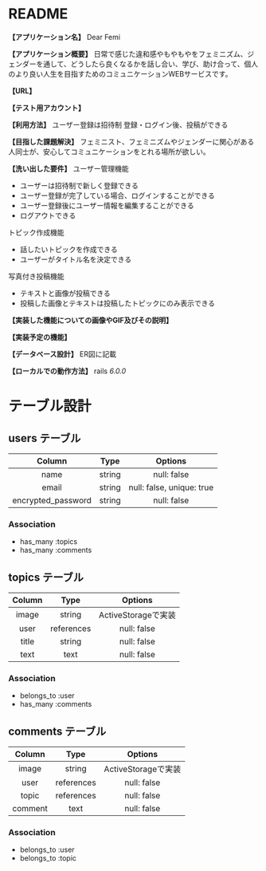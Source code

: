 # README

**【アプリケーション名】**
Dear Femi

**【アプリケーション概要】**
日常で感じた違和感やもやもやをフェミニズム、ジェンダーを通して、どうしたら良くなるかを話し合い、学び、助け合って、個人のより良い人生を目指すためのコミュニケーションWEBサービスです。

**【URL】**

**【テスト用アカウント】**

**【利用方法】**
ユーザー登録は招待制
登録・ログイン後、投稿ができる

**【目指した課題解決】**
フェミニスト、フェミニズムやジェンダーに関心がある人同士が、安心してコミュニケーションをとれる場所が欲しい。

**【洗い出した要件】**
ユーザー管理機能
- ユーザーは招待制で新しく登録できる
- ユーザー登録が完了している場合、ログインすることができる
- ユーザー登録後にユーザー情報を編集することができる
- ログアウトできる

トピック作成機能
- 話したいトピックを作成できる
- ユーザーがタイトル名を決定できる

写真付き投稿機能
- テキストと画像が投稿できる
- 投稿した画像とテキストは投稿したトピックにのみ表示できる

**【実装した機能についての画像やGIF及びその説明】**

**【実装予定の機能】**

**【データベース設計】**
ER図に記載

**【ローカルでの動作方法】**
rails _6.0.0_



# テーブル設計

## users テーブル
| Column             | Type   | Options                   |
|:------------------:|:------:|:-------------------------:|
| name               | string | null: false               |
| email              | string | null: false, unique: true |
| encrypted_password | string | null: false               |

### Association

- has_many  :topics
- has_many  :comments


## topics テーブル
| Column | Type       | Options            |
|:------:|:----------:|:------------------:|
| image  | string     | ActiveStorageで実装 |
| user   | references | null: false        |
| title  | string     | null: false        |
| text   | text       | null: false        |

### Association

- belongs_to :user
- has_many   :comments


## comments テーブル
| Column  | Type       | Options            |
|:-------:|:----------:|:------------------:|
| image   | string     | ActiveStorageで実装 |
| user    | references | null: false        |
| topic   | references | null: false        |
| comment | text       | null: false        |

### Association

- belongs_to :user
- belongs_to :topic